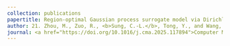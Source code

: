 ```yaml
---
collection: publications
papertitle: Region-optimal Gaussian process surrogate model via Dirichlet process for cold-flow and combustion emulations
author: 21. Zhou, M., Zuo, R., <b>Sung, C.-L.</b>, Tong, Y., and Wang, X. (2025)
journal: <a href="https://doi.org/10.1016/j.cma.2025.117894">Computer Methods in Applied Mechanics and Engineering</a>, 439, 117894.
---
```

